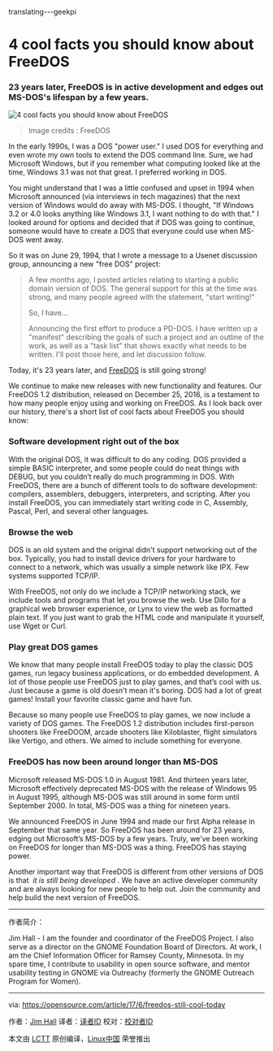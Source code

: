 translating---geekpi

4 cool facts you should know about FreeDOS
============================================================

### 23 years later, FreeDOS is in active development and edges out MS-DOS's lifespan by a few years.


![4 cool facts you should know about FreeDOS ](https://opensource.com/sites/default/files/styles/image-full-size/public/images/life/wings_freedos_game.jpg?itok=3O_GB-7o "4 cool facts you should know about FreeDOS ")
>Image credits : FreeDOS

In the early 1990s, I was a DOS "power user." I used DOS for everything and even wrote my own tools to extend the DOS command line. Sure, we had Microsoft Windows, but if you remember what computing looked like at the time, Windows 3.1 was not that great. I preferred working in DOS.

You might understand that I was a little confused and upset in 1994 when Microsoft announced (via interviews in tech magazines) that the next version of Windows would do away with MS-DOS. I thought, "If Windows 3.2 or 4.0 looks anything like Windows 3.1, I want nothing to do with that." I looked around for options and decided that if DOS was going to continue, someone would have to create a DOS that everyone could use when MS-DOS went away.

So it was on June 29, 1994, that I wrote a message to a Usenet discussion group, announcing a new "free DOS" project:

> A few months ago, I posted articles relating to starting a public domain version of DOS. The general support for this at the time was strong, and many people agreed with the statement, "start writing!"
> 
> So, I have...
> 
> Announcing the first effort to produce a PD-DOS. I have written up a "manifest" describing the goals of such a project and an outline of the work, as well as a "task list" that shows exactly what needs to be written. I'll post those here, and let discussion follow.

Today, it's 23 years later, and [FreeDOS][3] is still going strong!

We continue to make new releases with new functionality and features. Our FreeDOS 1.2 distribution, released on December 25, 2016, is a testament to how many people enjoy using and working on FreeDOS. As I look back over our history, there's a short list of cool facts about FreeDOS you should know:

### Software development right out of the box

With the original DOS, it was difficult to do any coding. DOS provided a simple BASIC interpreter, and some people could do neat things with DEBUG, but you couldn’t really do much programming in DOS. With FreeDOS, there are a bunch of different tools to do software development: compilers, assemblers, debuggers, interpreters, and scripting. After you install FreeDOS, you can immediately start writing code in C, Assembly, Pascal, Perl, and several other languages.

### Browse the web

DOS is an old system and the original didn't support networking out of the box. Typically, you had to install device drivers for your hardware to connect to a network, which was usually a simple network like IPX. Few systems supported TCP/IP.

With FreeDOS, not only do we include a TCP/IP networking stack, we include tools and programs that let you browse the web. Use Dillo for a graphical web browser experience, or Lynx to view the web as formatted plain text. If you just want to grab the HTML code and manipulate it yourself, use Wget or Curl.

### Play great DOS games

We know that many people install FreeDOS today to play the classic DOS games, run legacy business applications, or do embedded development. A lot of those people use FreeDOS just to play games, and that’s cool with us. Just because a game is old doesn’t mean it's boring. DOS had a lot of great games! Install your favorite classic game and have fun.

Because so many people use FreeDOS to play games, we now include a variety of DOS games. The FreeDOS 1.2 distribution includes first-person shooters like FreeDOOM, arcade shooters like Kiloblaster, flight simulators like Vertigo, and others. We aimed to include something for everyone.

### FreeDOS has now been around longer than MS-DOS

Microsoft released MS-DOS 1.0 in August 1981\. And thirteen years later, Microsoft effectively deprecated MS-DOS with the release of Windows 95 in August 1995, although MS-DOS was still around in some form until September 2000\. In total, MS-DOS was a thing for nineteen years.

We announced FreeDOS in June 1994 and made our first Alpha release in September that same year. So FreeDOS has been around for 23 years, edging out Microsoft’s MS-DOS by a few years. Truly, we've been working on FreeDOS for longer than MS-DOS was a thing. FreeDOS has staying power.

Another important way that FreeDOS is different from other versions of DOS is that  _it is still being developed_ . We have an active developer community and are always looking for new people to help out. Join the community and help build the next version of FreeDOS.

--------------------------------------------------------------------------------

作者简介：

Jim Hall - I am the founder and coordinator of the FreeDOS Project. I also serve as a director on the GNOME Foundation Board of Directors. At work, I am the Chief Information Officer for Ramsey County, Minnesota. In my spare time, I contribute to usability in open source software, and mentor usability testing in GNOME via Outreachy (formerly the GNOME Outreach Program for Women).

--------

via: https://opensource.com/article/17/6/freedos-still-cool-today

作者：[Jim Hall][a]
译者：[译者ID](https://github.com/译者ID)
校对：[校对者ID](https://github.com/校对者ID)

本文由 [LCTT](https://github.com/LCTT/TranslateProject) 原创编译，[Linux中国](https://linux.cn/) 荣誉推出

[a]:https://opensource.com/users/jim-hall
[1]:https://opensource.com/article/17/6/freedos-still-cool-today?rate=_5nJLfJhQp2bzfmjkORKyU-H0g8T3mzl7gPCymnb_y0
[2]:https://opensource.com/user/126046/feed
[3]:https://opensource.com/article/17/6/www.freedos.org
[4]:https://opensource.com/users/jim-hall
